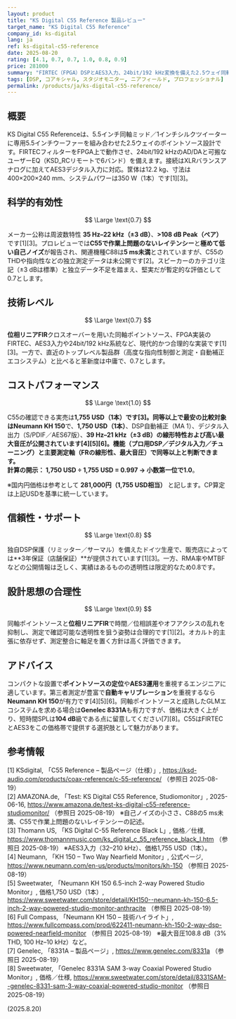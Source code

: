```yaml
---
layout: product
title: "KS Digital C55 Reference 製品レビュー"
target_name: "KS Digital C55 Reference"
company_id: ks-digital
lang: ja
ref: ks-digital-c55-reference
date: 2025-08-20
rating: [4.1, 0.7, 0.7, 1.0, 0.8, 0.9]
price: 281000
summary: "FIRTEC（FPGA）DSPとAES3入力、24bit/192 kHz変換を備えた2.5ウェイ同軸モニター。ポイントソース志向の位相整合とニュートラル再生を狙うモデルです"
tags: [DSP, コアキシャル, スタジオモニター, ニアフィールド, プロフェッショナル]
permalink: /products/ja/ks-digital-c55-reference/
---
```

## 概要

KS Digital C55 Referenceは、5.5インチ同軸ミッド／1インチシルクツイーターに専用5.5インチウーファーを組み合わせた2.5ウェイのポイントソース設計です。FIRTECフィルターをFPGA上で動作させ、24bit/192 kHzのAD/DAと可搬なユーザーEQ（KSD_RCリモートで6バンド）を備えます。接続はXLRバランスアナログに加えてAES3デジタル入力に対応。筐体は12.2 kg、寸法は400×200×240 mm、システムパワーは350 W（1本）です[1][3]。

## 科学的有効性

$$ \Large \text{0.7} $$

メーカー公称は周波数特性 **35 Hz–22 kHz（±3 dB）**、**>108 dB Peak（ペア）** です[1][3]。プロレビューでは**C55で作業上問題のないレイテンシー**と**極めて低い自己ノイズ**が報告され、関連機種C88は**5 ms未満**とされていますが、C55のTHDや指向性などの独立測定データは未公開です[2]。スピーカーのカテゴリ注記（±3 dBは標準）と独立データ不足を踏まえ、堅実だが暫定的な評価として0.7とします。

## 技術レベル

$$ \Large \text{0.7} $$

**位相リニアFIR**クロスオーバーを用いた同軸ポイントソース、FPGA実装のFIRTEC、AES3入力や24bit/192 kHz系統など、現代的かつ合理的な実装です[1][3]。一方で、直近のトップレベル製品群（高度な指向性制御と測定・自動補正エコシステム）と比べると革新度は中庸で、0.7とします。

## コストパフォーマンス

$$ \Large \text{1.0} $$

C55の確認できる実売は**1,755 USD（1本）**です[3]。**同等以上で最安**の比較対象は**Neumann KH 150**で、**1,750 USD（1本）**、DSP自動補正（MA 1）、デジタル入出力（S/PDIF／AES67版）、**39 Hz–21 kHz（±3 dB）**の線形特性および高い最大音圧が公開されています[4][5][6]。機能（プロ用DSP／デジタル入力／チューニング）と主要測定軸（FRの線形性、最大音圧）で同等以上と判断できます。  
**計算の開示：** 1,750 USD ÷ 1,755 USD = **0.997** → 小数第一位で**1.0**。

※国内円価格は参考として **281,000円（1,755 USD相当）** と記します。CP算定は上記USDを基準に統一しています。

## 信頼性・サポート

$$ \Large \text{0.8} $$

独自DSP保護（リミッター／サーマル）を備えたドイツ生産で、販売店によっては**3年保証（店舗保証）**が提供されています[1][3]。一方、RMA率やMTBFなどの公開情報は乏しく、実績はあるものの透明性は限定的なため0.8です。

## 設計思想の合理性

$$ \Large \text{0.9} $$

同軸ポイントソースと**位相リニアFIR**で時間／位相誤差やオフアクシスの乱れを抑制し、測定で確認可能な透明性を狙う姿勢は合理的です[1][2]。オカルト的主張に依存せず、測定整合に軸足を置く方針は高く評価できます。

## アドバイス

コンパクトな設置で**ポイントソースの定位**や**AES3運用**を重視するエンジニアに適しています。第三者測定が豊富で**自動キャリブレーション**を重視するなら**Neumann KH 150**が有力です[4][5][6]。同軸ポイントソースと成熟したGLMエコシステムを求める場合は**Genelec 8331A**も有力ですが、価格は大きく上がり、短時間SPLは**104 dB**級である点に留意してください[7][8]。C55はFIRTECとAES3をこの価格帯で提供する選択肢として魅力があります。

## 参考情報

[1] KSdigital, 「C55 Reference – 製品ページ（仕様）」, https://ksd-audio.com/products/coax-reference/c-55-reference/ （参照日 2025-08-19）  
[2] AMAZONA.de, 「Test: KS Digital C55 Reference, Studiomonitor」, 2025-06-16, https://www.amazona.de/test-ks-digital-c55-reference-studiomonitor/ （参照日 2025-08-19） ※自己ノイズの小ささ、C88の5 ms未満、C55で作業上問題のないレイテンシーの記述。  
[3] Thomann US, 「KS Digital C-55 Reference Black L」, 価格／仕様, https://www.thomannmusic.com/ks_digital_c_55_reference_black_l.htm （参照日 2025-08-19） ※AES3入力（32–210 kHz）、価格1,755 USD（1本）。  
[4] Neumann, 「KH 150 – Two Way Nearfield Monitor」, 公式ページ, https://www.neumann.com/en-us/products/monitors/kh-150 （参照日 2025-08-19）  
[5] Sweetwater, 「Neumann KH 150 6.5-inch 2-way Powered Studio Monitor」, 価格1,750 USD（1本）, https://www.sweetwater.com/store/detail/KH150--neumann-kh-150-6.5-inch-2-way-powered-studio-monitor-anthracite （参照日 2025-08-19）  
[6] Full Compass, 「Neumann KH 150 – 技術ハイライト」, https://www.fullcompass.com/prod/622411-neumann-kh-150-2-way-dsp-powered-nearfield-monitor （参照日 2025-08-19） ※最大音圧108.8 dB（3% THD, 100 Hz–10 kHz）など。  
[7] Genelec, 「8331A – 製品ページ」, https://www.genelec.com/8331a （参照日 2025-08-19）  
[8] Sweetwater, 「Genelec 8331A SAM 3-way Coaxial Powered Studio Monitor」, 価格／仕様, https://www.sweetwater.com/store/detail/8331SAM--genelec-8331-sam-3-way-coaxial-powered-studio-monitor （参照日 2025-08-19）

(2025.8.20)

